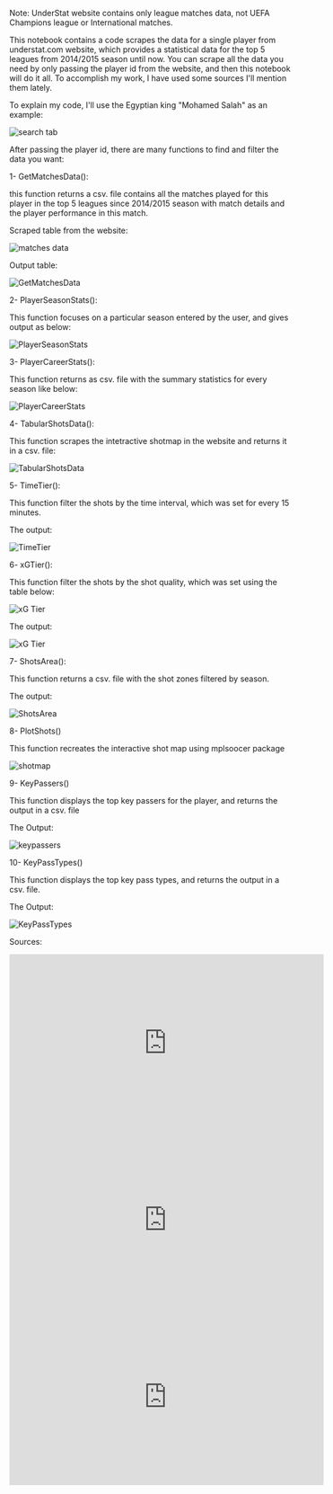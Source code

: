 Note: UnderStat website contains only league matches data, not UEFA Champions league or International matches.

This notebook contains a code scrapes the data for a single player from understat.com website, which provides a statistical data for the top 5 leagues from 2014/2015 season until now. You can scrape all the data you need by only passing the player id from the website, and then this notebook will do it all. To accomplish my work, I have used some sources I'll mention them lately.

To explain my code, I'll use the Egyptian king "Mohamed Salah" as an example:

![search tab](https://user-images.githubusercontent.com/80650976/184650011-dd52a99b-c14c-4246-b68c-b617a6173b8f.PNG)

After passing the player id, there are many functions to find and filter the data you want:

1- GetMatchesData():

 this function returns a csv. file contains all the matches played for this player in the top 5 leagues since 2014/2015 season with match details and the player performance in this match.

Scraped table from the website:

![matches data](https://user-images.githubusercontent.com/80650976/184649440-fec82eae-1a5c-4b33-835b-a17df75fd45f.PNG)

Output table:

![GetMatchesData](https://user-images.githubusercontent.com/80650976/184655271-aaacf896-6675-4e49-9d51-789ce3a70d5e.PNG)

2- PlayerSeasonStats():

This function focuses on a particular season entered by the user, and gives output as below:

![PlayerSeasonStats](https://user-images.githubusercontent.com/80650976/184655798-da90eabb-4e4e-45fe-a870-0648ddd59bbc.PNG)

3- PlayerCareerStats():

This function returns as csv. file with the summary statistics for every season like below:

![PlayerCareerStats](https://user-images.githubusercontent.com/80650976/184656718-8fa51b3d-ca54-43c0-b30d-1be0d1100827.PNG)

4- TabularShotsData():

This function scrapes the intetractive shotmap in the website and returns it in a csv. file:

![TabularShotsData](https://user-images.githubusercontent.com/80650976/184657884-bf8aa007-9e09-49f8-bb16-54285945c4f4.PNG)

5-  TimeTier():

This function filter the shots by the time interval, which was set for every 15 minutes. 

The output:

![TimeTier](https://user-images.githubusercontent.com/80650976/184658406-96ea5033-0923-4243-9ada-93781aef78b6.PNG)

6- xGTier():

This function filter the shots by the shot quality, which was set using the table below:

![xG Tier](https://user-images.githubusercontent.com/80650976/184651631-3151338c-c73d-4ab7-b355-9a644075694d.PNG)

The output:

![xG Tier](https://user-images.githubusercontent.com/80650976/184660645-7805218e-b3ca-405c-be1d-8dc9428ccc90.PNG)

7- ShotsArea():

This function returns a csv. file with the shot zones filtered by season.

The output:

![ShotsArea](https://user-images.githubusercontent.com/80650976/184661402-f8ec0729-1263-490c-8819-d50b6fc8458d.PNG)

8- PlotShots()

This function recreates the interactive shot map using mplsoocer package

![shotmap](https://user-images.githubusercontent.com/80650976/184662362-6d38a6e5-7e6b-46f7-860f-3b915cd0e160.PNG)

9- KeyPassers()

This function displays the top key passers for the player, and returns the output in a csv. file

The Output:

![keypassers](https://user-images.githubusercontent.com/80650976/184663075-bf75ff8c-2400-449c-b4ed-a470a77fd0b3.PNG)

10- KeyPassTypes()

This function displays the top key pass types, and returns the output in a csv. file.

The Output:

![KeyPassTypes](https://user-images.githubusercontent.com/80650976/184665108-7ca70ddb-5802-42c3-b80c-56c8fc9aa063.PNG)


Sources:



<iframe width="560" height="315" src="https://www.youtube.com/embed/KOaJ6RFACrU" title="YouTube video player" frameborder="0" allow="accelerometer; autoplay; clipboard-write; encrypted-media; gyroscope; picture-in-picture" allowfullscreen></iframe>



<iframe width="560" height="315" src="https://www.youtube.com/embed/2RhTuRWNqUc" title="YouTube video player" frameborder="0" allow="accelerometer; autoplay; clipboard-write; encrypted-media; gyroscope; picture-in-picture" allowfullscreen></iframe>



<iframe width="560" height="315" src="https://www.youtube.com/embed/IsR5FrjNmro" title="YouTube video player" frameborder="0" allow="accelerometer; autoplay; clipboard-write; encrypted-media; gyroscope; picture-in-picture" allowfullscreen></iframe>
